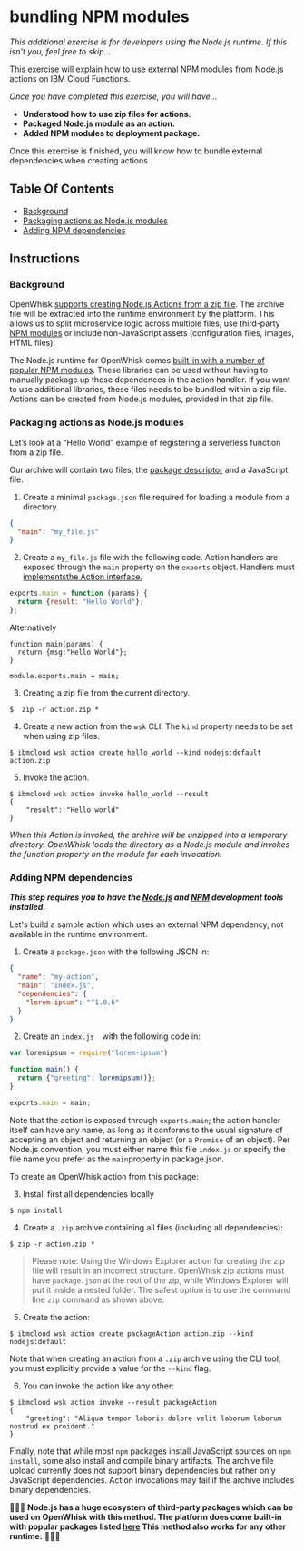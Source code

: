 # bundling NPM modules

*This additional exercise is for developers using the Node.js runtime. If this isn't you, feel free to skip…*

This exercise will explain how to use external NPM modules from Node.js actions on IBM Cloud Functions.

*Once you have completed this exercise, you will have…*

- **Understood how to use zip files for actions.**
- **Packaged Node.js module as an action.**
- **Added NPM modules to deployment package.**

Once this exercise is finished, you will know how to bundle external dependencies when creating actions.

## Table Of Contents

* [Background](#background)
* [Packaging actions as Node.js modules](#packaging-actions-as-node.js-modules)
* [Adding NPM dependencies](#adding-npm-dependencies)

## Instructions

### Background

OpenWhisk [supports creating Node.js Actions from a zip file](https://github.com/openwhisk/openwhisk/blob/master/docs/actions.md#packaging-an-action-as-a-nodejs-module). The archive file will be extracted into the runtime environment by the  platform. This allows us to split microservice logic across multiple  files, use third-party [NPM modules](https://www.npmjs.com/) or include non-JavaScript assets (configuration files, images, HTML files).

The Node.js runtime for OpenWhisk comes [built-in with a number of popular NPM modules](https://raw.githubusercontent.com/ibm-functions/runtime-nodejs/master/nodejs8/package.json). These libraries can be used without having to manually package up those dependences in the action handler. If you want to use additional libraries, these files needs to be bundled within a zip file. Actions can be created from Node.js modules, provided in that zip file.

### Packaging actions as Node.js modules

Let’s look at a “Hello World” example of registering a serverless  function from a zip file.

Our archive will contain two files, the [package descriptor](https://docs.npmjs.com/files/package.json) and a JavaScript file.

1. Create a minimal `package.json` file required for loading a module from a directory.

```json
{
  "main": "my_file.js"
}
```

2. Create a  `my_file.js` file with the following code. Action handlers are exposed through the `main` property on the `exports` object. Handlers must [implementsthe Action interface.](https://github.com/openwhisk/openwhisk/blob/master/docs/actions.md#creating-and-invoking-javascript-actions)

```javascript
exports.main = function (params) {
  return {result: "Hello World"};
};
```

Alternatively

```
function main(params) {
  return {msg:"Hello World"};
}

module.exports.main = main;
```

3. Creating a zip file from the current directory.

```
$  zip -r action.zip *
```

4. Create a new action from the `wsk` CLI. The `kind` property needs to be set when using zip files.

```
$ ibmcloud wsk action create hello_world --kind nodejs:default action.zip
```

5. Invoke the action.

```
$ ibmcloud wsk action invoke hello_world --result
{
    "result": "Hello world"
}
```

*When this Action is invoked, the archive will be unzipped into a  temporary directory. OpenWhisk loads the directory as a Node.js module and invokes the function property on the module for each invocation.*

### Adding NPM dependencies

***This step requires you to have the [Node.js](https://nodejs.org/en/) and [NPM](https://www.npmjs.com/) development tools installed.***

Let's build a sample action which uses an external NPM dependency, not available in the runtime environment.

1. Create a `package.json` with the following JSON in: 

```json
{
  "name": "my-action",
  "main": "index.js",
  "dependencies": {
    "lorem-ipsum": "^1.0.6"
  }
}
```

2. Create an `index.js  `with the following code in:

```javascript
var loremipsum = require("lorem-ipsum")

function main() {
  return {"greeting": loremipsum()};
}

exports.main = main;
```

Note that the action is exposed through `exports.main`; the action handler itself can have any name, as long as it conforms to the usual signature of accepting an object and returning an object (or a `Promise` of an object). Per Node.js convention, you must either name this file `index.js` or specify the file name you prefer as the `main`property in package.json.

To create an OpenWhisk action from this package:

3. Install first all dependencies locally

```
$ npm install
```

4. Create a `.zip` archive containing all files (including all dependencies):

```
$ zip -r action.zip *
```

> Please note: Using the Windows Explorer action for creating the zip file will result in an incorrect structure. OpenWhisk zip actions must have `package.json` at the root of the zip, while Windows Explorer will put it inside a nested folder. The safest option is to use the command line `zip` command as shown above.

5. Create the action:

```
$ ibmcloud wsk action create packageAction action.zip --kind nodejs:default
```

Note that when creating an action from a `.zip` archive using the CLI tool, you must explicitly provide a value for the `--kind` flag.

6. You can invoke the action like any other:

```
$ ibmcloud wsk action invoke --result packageAction 
{
    "greeting": "Aliqua tempor laboris dolore velit laborum laborum nostrud ex proident."
}
```

Finally, note that while most `npm` packages install JavaScript sources on `npm install`, some also install and compile binary artifacts. The archive file upload currently does not support binary dependencies but rather only JavaScript dependencies. Action invocations may fail if the archive includes binary dependencies.

🎉🎉🎉 **Node.js has a huge ecosystem of third-party packages which can be used on OpenWhisk with this method. The platform does come built-in with popular packages listed [here](https://github.com/apache/incubator-openwhisk/blob/master/docs/reference.md#javascript-runtime-environments) This method also works for any other runtime.** 🎉🎉🎉
